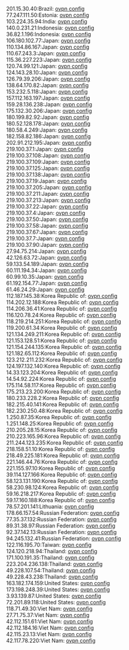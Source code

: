 201.15.30.40:Brazil: [ovpn config](vpn/201_15_30_40.ovpn)  
77.247.111.50:Estonia: [ovpn config](vpn/77_247_111_50.ovpn)  
103.224.35.94:India: [ovpn config](vpn/103_224_35_94.ovpn)  
140.0.231.21:Indonesia: [ovpn config](vpn/140_0_231_21.ovpn)  
36.82.1.196:Indonesia: [ovpn config](vpn/36_82_1_196.ovpn)  
106.180.102.77:Japan: [ovpn config](vpn/106_180_102_77.ovpn)  
110.134.86.167:Japan: [ovpn config](vpn/110_134_86_167.ovpn)  
110.67.243.3:Japan: [ovpn config](vpn/110_67_243_3.ovpn)  
115.36.227.223:Japan: [ovpn config](vpn/115_36_227_223.ovpn)  
120.74.99.121:Japan: [ovpn config](vpn/120_74_99_121.ovpn)  
124.143.28.10:Japan: [ovpn config](vpn/124_143_28_10.ovpn)  
126.79.39.206:Japan: [ovpn config](vpn/126_79_39_206.ovpn)  
138.64.170.82:Japan: [ovpn config](vpn/138_64_170_82.ovpn)  
153.232.5.118:Japan: [ovpn config](vpn/153_232_5_118.ovpn)  
157.112.163.197:Japan: [ovpn config](vpn/157_112_163_197.ovpn)  
159.28.136.238:Japan: [ovpn config](vpn/159_28_136_238.ovpn)  
175.132.30.206:Japan: [ovpn config](vpn/175_132_30_206.ovpn)  
180.199.82.92:Japan: [ovpn config](vpn/180_199_82_92.ovpn)  
180.52.128.178:Japan: [ovpn config](vpn/180_52_128_178.ovpn)  
180.58.4.249:Japan: [ovpn config](vpn/180_58_4_249.ovpn)  
182.158.82.186:Japan: [ovpn config](vpn/182_158_82_186.ovpn)  
202.91.212.195:Japan: [ovpn config](vpn/202_91_212_195.ovpn)  
219.100.37.1:Japan: [ovpn config](vpn/219_100_37_1.ovpn)  
219.100.37.108:Japan: [ovpn config](vpn/219_100_37_108.ovpn)  
219.100.37.109:Japan: [ovpn config](vpn/219_100_37_109.ovpn)  
219.100.37.125:Japan: [ovpn config](vpn/219_100_37_125.ovpn)  
219.100.37.138:Japan: [ovpn config](vpn/219_100_37_138.ovpn)  
219.100.37.19:Japan: [ovpn config](vpn/219_100_37_19.ovpn)  
219.100.37.205:Japan: [ovpn config](vpn/219_100_37_205.ovpn)  
219.100.37.211:Japan: [ovpn config](vpn/219_100_37_211.ovpn)  
219.100.37.213:Japan: [ovpn config](vpn/219_100_37_213.ovpn)  
219.100.37.22:Japan: [ovpn config](vpn/219_100_37_22.ovpn)  
219.100.37.4:Japan: [ovpn config](vpn/219_100_37_4.ovpn)  
219.100.37.50:Japan: [ovpn config](vpn/219_100_37_50.ovpn)  
219.100.37.58:Japan: [ovpn config](vpn/219_100_37_58.ovpn)  
219.100.37.67:Japan: [ovpn config](vpn/219_100_37_67.ovpn)  
219.100.37.7:Japan: [ovpn config](vpn/219_100_37_7.ovpn)  
219.100.37.90:Japan: [ovpn config](vpn/219_100_37_90.ovpn)  
27.94.75.214:Japan: [ovpn config](vpn/27_94_75_214.ovpn)  
42.126.63.72:Japan: [ovpn config](vpn/42_126_63_72.ovpn)  
59.133.54.189:Japan: [ovpn config](vpn/59_133_54_189.ovpn)  
60.111.194.34:Japan: [ovpn config](vpn/60_111_194_34.ovpn)  
60.99.10.35:Japan: [ovpn config](vpn/60_99_10_35.ovpn)  
61.192.154.77:Japan: [ovpn config](vpn/61_192_154_77.ovpn)  
61.46.24.29:Japan: [ovpn config](vpn/61_46_24_29.ovpn)  
112.187.145.38:Korea Republic of: [ovpn config](vpn/112_187_145_38.ovpn)  
114.202.12.188:Korea Republic of: [ovpn config](vpn/114_202_12_188.ovpn)  
114.206.36.41:Korea Republic of: [ovpn config](vpn/114_206_36_41.ovpn)  
116.120.78.24:Korea Republic of: [ovpn config](vpn/116_120_78_24.ovpn)  
118.219.214.251:Korea Republic of: [ovpn config](vpn/118_219_214_251.ovpn)  
119.200.61.34:Korea Republic of: [ovpn config](vpn/119_200_61_34.ovpn)  
121.134.249.211:Korea Republic of: [ovpn config](vpn/121_134_249_211.ovpn)  
121.153.128.51:Korea Republic of: [ovpn config](vpn/121_153_128_51.ovpn)  
121.154.244.135:Korea Republic of: [ovpn config](vpn/121_154_244_135.ovpn)  
121.182.65.112:Korea Republic of: [ovpn config](vpn/121_182_65_112.ovpn)  
123.212.211.232:Korea Republic of: [ovpn config](vpn/123_212_211_232.ovpn)  
124.197.132.140:Korea Republic of: [ovpn config](vpn/124_197_132_140.ovpn)  
14.33.123.204:Korea Republic of: [ovpn config](vpn/14_33_123_204.ovpn)  
14.54.92.224:Korea Republic of: [ovpn config](vpn/14_54_92_224.ovpn)  
175.114.58.117:Korea Republic of: [ovpn config](vpn/175_114_58_117.ovpn)  
175.213.23.200:Korea Republic of: [ovpn config](vpn/175_213_23_200.ovpn)  
180.233.228.2:Korea Republic of: [ovpn config](vpn/180_233_228_2.ovpn)  
182.215.40.141:Korea Republic of: [ovpn config](vpn/182_215_40_141.ovpn)  
182.230.250.48:Korea Republic of: [ovpn config](vpn/182_230_250_48.ovpn)  
1.250.87.35:Korea Republic of: [ovpn config](vpn/1_250_87_35.ovpn)  
1.251.148.25:Korea Republic of: [ovpn config](vpn/1_251_148_25.ovpn)  
210.205.28.15:Korea Republic of: [ovpn config](vpn/210_205_28_15.ovpn)  
210.223.165.96:Korea Republic of: [ovpn config](vpn/210_223_165_96.ovpn)  
211.244.123.235:Korea Republic of: [ovpn config](vpn/211_244_123_235.ovpn)  
218.158.51.10:Korea Republic of: [ovpn config](vpn/218_158_51_10.ovpn)  
218.49.225.181:Korea Republic of: [ovpn config](vpn/218_49_225_181.ovpn)  
221.146.44.76:Korea Republic of: [ovpn config](vpn/221_146_44_76.ovpn)  
221.155.97.10:Korea Republic of: [ovpn config](vpn/221_155_97_10.ovpn)  
39.114.127.166:Korea Republic of: [ovpn config](vpn/39_114_127_166.ovpn)  
58.123.131.190:Korea Republic of: [ovpn config](vpn/58_123_131_190.ovpn)  
58.230.98.124:Korea Republic of: [ovpn config](vpn/58_230_98_124.ovpn)  
59.16.218.217:Korea Republic of: [ovpn config](vpn/59_16_218_217.ovpn)  
59.17.160.188:Korea Republic of: [ovpn config](vpn/59_17_160_188.ovpn)  
78.57.201.141:Lithuania: [ovpn config](vpn/78_57_201_141.ovpn)  
178.66.157.54:Russian Federation: [ovpn config](vpn/178_66_157_54.ovpn)  
77.35.37.132:Russian Federation: [ovpn config](vpn/77_35_37_132.ovpn)  
89.31.38.97:Russian Federation: [ovpn config](vpn/89_31_38_97.ovpn)  
92.37.142.13:Russian Federation: [ovpn config](vpn/92_37_142_13.ovpn)  
94.245.132.41:Russian Federation: [ovpn config](vpn/94_245_132_41.ovpn)  
122.116.195.70:Taiwan: [ovpn config](vpn/122_116_195_70.ovpn)  
124.120.218.94:Thailand: [ovpn config](vpn/124_120_218_94.ovpn)  
171.100.191.35:Thailand: [ovpn config](vpn/171_100_191_35.ovpn)  
223.204.236.138:Thailand: [ovpn config](vpn/223_204_236_138.ovpn)  
49.228.107.54:Thailand: [ovpn config](vpn/49_228_107_54.ovpn)  
49.228.43.238:Thailand: [ovpn config](vpn/49_228_43_238.ovpn)  
163.182.174.159:United States: [ovpn config](vpn/163_182_174_159.ovpn)  
173.198.248.39:United States: [ovpn config](vpn/173_198_248_39.ovpn)  
3.93.139.87:United States: [ovpn config](vpn/3_93_139_87.ovpn)  
72.201.89.118:United States: [ovpn config](vpn/72_201_89_118.ovpn)  
118.71.49.30:Viet Nam: [ovpn config](vpn/118_71_49_30.ovpn)  
27.71.75.37:Viet Nam: [ovpn config](vpn/27_71_75_37.ovpn)  
42.112.151.61:Viet Nam: [ovpn config](vpn/42_112_151_61.ovpn)  
42.112.184.16:Viet Nam: [ovpn config](vpn/42_112_184_16.ovpn)  
42.115.23.13:Viet Nam: [ovpn config](vpn/42_115_23_13.ovpn)  
42.117.78.220:Viet Nam: [ovpn config](vpn/42_117_78_220.ovpn)  

